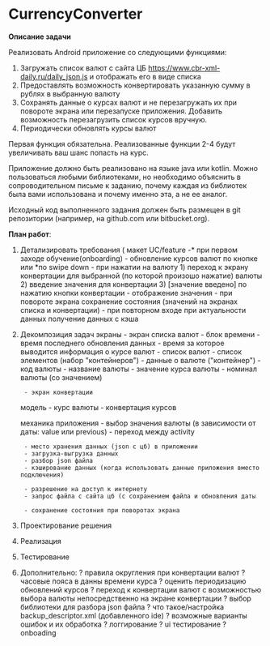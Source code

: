 # CurrencyConverter

**Описание задачи**

Реализовать Android приложение со следующими функциями:
1. Загружать список валют с сайта ЦБ https://www.cbr-xml-daily.ru/daily_json.js и отображать 
его в виде списка
2. Предоставлять возможность конвертировать указанную сумму в рублях в выбранную 
валюту
3. Сохранять данные о курсах валют и не перезагружать их при повороте экрана или 
перезапуске приложения. Добавить возможность перезагрузить список курсов вручную.
4. Периодически обновлять курсы валют

Первая функция обязательна. Реализованные функции 2-4 будут увеличивать ваш шанс попасть на 
курс.

Приложение должно быть реализовано на языке java или kotlin. 
Можно пользоваться любыми 
библиотеками, но необходимо объяснить в сопроводительном письме к заданию, почему каждая 
из библиотек была вами использована и почему именно эта, а не ее аналог.

Исходный код выполненного задания должен быть размещен в git репозитории 
(например, на github.com или bitbucket.org).


**План работ**:
1) Детализировать требования (
    макет
    UC/feature
        -* при первом заходе обучение(onboarding)
        - обновление курсов валют по кнопке или *по swipe down
        - при нажатии на валюту
            1) переход к экрану конвертации для выбранной (по которой произошо нажатие) валюты
            2) введение значения для конвертации
            3) [значение введено] по нажатию кнопки конвертации - отображение значения
        - при повороте экрана сохранение состояния (значений на экранах списка и конвертации)
        - при повторном входе при актуальности данных получение данных с кэша
2) Декомпозиция задач
    экраны
        - экран списка валют
            - блок времени
                - время последнего обновления данных
                - время за которое выводится информация о курсе валют
            - список валют
                - список элементов (набор "контейнеров")
                - данные о валюте ("контейнер")
                    - код валюты
                    - название валюты
                    - значение курса валюты
                    - номинал валюты (со значением)

        - экран конвертации
    модель
        - курс валюты
        - конвертация курсов

    механика приложения
        - выбор значения валюты (в зависимости от даты: value или previous)
        - переход между activity

        - место хранения данных (json с цб) в приложении
        - загрузка-выгрузка данных
        - разбор json файла
        - кэширование данных (когда использовать данные приложения вместо подключения)

        - разрешение на доступ к интернету
        - запрос файла с сайта цб (с сохранением файла и обновления даты

        - сохранение состояния при поворотах экрана

3) Проектирование решения
4) Реализация
5) Тестирование
6) Дополнительно:
    ? правила округления при конвертации валют
    ? часовые пояса в данны времени курса
    ? оценить периодизацию обновлений курсов
    ? переход к конвертации валют с возможностью выбора валюты непосредственно на экране конвертации
    ? выбор библиотеки для разбора json файла
    ? что такое/настройка backup_descriptor.xml  (добавленного ide)
    ? возможные варианты ошибок и их обработка
    ? логгирование
    ? ui тестирование
    ? onboading